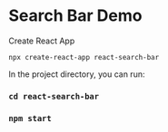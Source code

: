 # Search Bar Demo

Create React App

`npx create-react-app react-search-bar`

In the project directory, you can run:
### `cd react-search-bar`
### `npm start`

